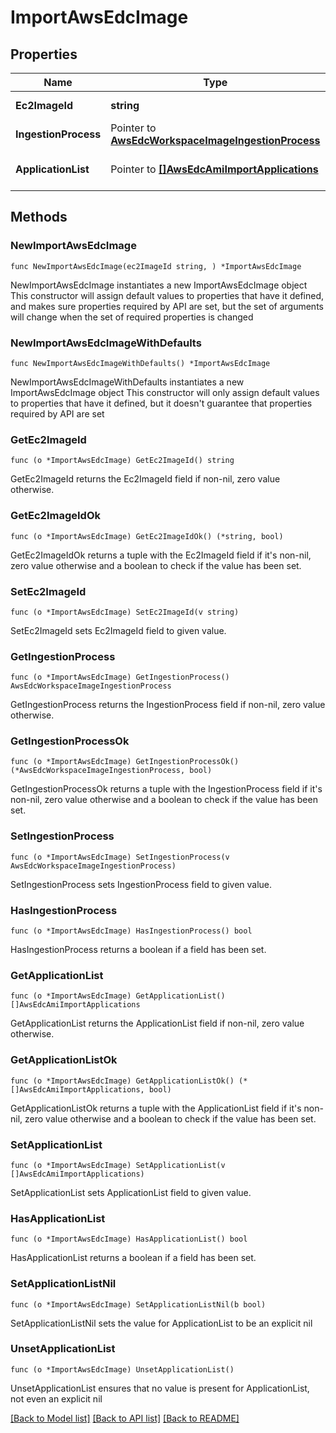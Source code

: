 # ImportAwsEdcImage

## Properties

Name | Type | Description | Notes
------------ | ------------- | ------------- | -------------
**Ec2ImageId** | **string** | Source Image Id | 
**IngestionProcess** | Pointer to [**AwsEdcWorkspaceImageIngestionProcess**](AwsEdcWorkspaceImageIngestionProcess.md) |  | [optional] 
**ApplicationList** | Pointer to [**[]AwsEdcAmiImportApplications**](AwsEdcAmiImportApplications.md) | The list of installed applications | [optional] 

## Methods

### NewImportAwsEdcImage

`func NewImportAwsEdcImage(ec2ImageId string, ) *ImportAwsEdcImage`

NewImportAwsEdcImage instantiates a new ImportAwsEdcImage object
This constructor will assign default values to properties that have it defined,
and makes sure properties required by API are set, but the set of arguments
will change when the set of required properties is changed

### NewImportAwsEdcImageWithDefaults

`func NewImportAwsEdcImageWithDefaults() *ImportAwsEdcImage`

NewImportAwsEdcImageWithDefaults instantiates a new ImportAwsEdcImage object
This constructor will only assign default values to properties that have it defined,
but it doesn't guarantee that properties required by API are set

### GetEc2ImageId

`func (o *ImportAwsEdcImage) GetEc2ImageId() string`

GetEc2ImageId returns the Ec2ImageId field if non-nil, zero value otherwise.

### GetEc2ImageIdOk

`func (o *ImportAwsEdcImage) GetEc2ImageIdOk() (*string, bool)`

GetEc2ImageIdOk returns a tuple with the Ec2ImageId field if it's non-nil, zero value otherwise
and a boolean to check if the value has been set.

### SetEc2ImageId

`func (o *ImportAwsEdcImage) SetEc2ImageId(v string)`

SetEc2ImageId sets Ec2ImageId field to given value.


### GetIngestionProcess

`func (o *ImportAwsEdcImage) GetIngestionProcess() AwsEdcWorkspaceImageIngestionProcess`

GetIngestionProcess returns the IngestionProcess field if non-nil, zero value otherwise.

### GetIngestionProcessOk

`func (o *ImportAwsEdcImage) GetIngestionProcessOk() (*AwsEdcWorkspaceImageIngestionProcess, bool)`

GetIngestionProcessOk returns a tuple with the IngestionProcess field if it's non-nil, zero value otherwise
and a boolean to check if the value has been set.

### SetIngestionProcess

`func (o *ImportAwsEdcImage) SetIngestionProcess(v AwsEdcWorkspaceImageIngestionProcess)`

SetIngestionProcess sets IngestionProcess field to given value.

### HasIngestionProcess

`func (o *ImportAwsEdcImage) HasIngestionProcess() bool`

HasIngestionProcess returns a boolean if a field has been set.

### GetApplicationList

`func (o *ImportAwsEdcImage) GetApplicationList() []AwsEdcAmiImportApplications`

GetApplicationList returns the ApplicationList field if non-nil, zero value otherwise.

### GetApplicationListOk

`func (o *ImportAwsEdcImage) GetApplicationListOk() (*[]AwsEdcAmiImportApplications, bool)`

GetApplicationListOk returns a tuple with the ApplicationList field if it's non-nil, zero value otherwise
and a boolean to check if the value has been set.

### SetApplicationList

`func (o *ImportAwsEdcImage) SetApplicationList(v []AwsEdcAmiImportApplications)`

SetApplicationList sets ApplicationList field to given value.

### HasApplicationList

`func (o *ImportAwsEdcImage) HasApplicationList() bool`

HasApplicationList returns a boolean if a field has been set.

### SetApplicationListNil

`func (o *ImportAwsEdcImage) SetApplicationListNil(b bool)`

 SetApplicationListNil sets the value for ApplicationList to be an explicit nil

### UnsetApplicationList
`func (o *ImportAwsEdcImage) UnsetApplicationList()`

UnsetApplicationList ensures that no value is present for ApplicationList, not even an explicit nil

[[Back to Model list]](../README.md#documentation-for-models) [[Back to API list]](../README.md#documentation-for-api-endpoints) [[Back to README]](../README.md)


